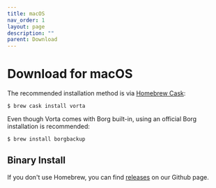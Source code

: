 ```yaml
---
title: macOS
nav_order: 1
layout: page
description: ""
parent: Download
---
```

# Download for macOS

The recommended installation method is via [Homebrew Cask](https://brew.sh/):
```
$ brew cask install vorta
```

Even though Vorta comes with Borg built-in, using an official Borg installation is recommended:
```
$ brew install borgbackup
```

## Binary Install
If you don't use Homebrew, you can find [releases](https://github.com/borgbase/vorta/releases) on our Github page.


